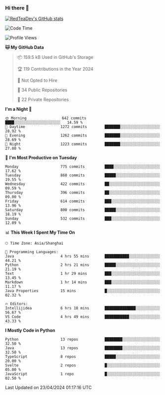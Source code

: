### Hi there 👋

<!--
**RedTeaDev/RedTeaDev** is a ✨ _special_ ✨ repository because its `README.md` (this file) appears on your GitHub profile.

Here are some ideas to get you started:

- 🔭 I’m currently working on ...
- 🌱 I’m currently learning ...
- 👯 I’m looking to collaborate on ...
- 🤔 I’m looking for help with ...
- 💬 Ask me about ...
- 📫 How to reach me: ...
- 😄 Pronouns: ...
- ⚡ Fun fact: ...
-->

<!--
[![wakatime](https://wakatime.com/badge/user/6b101ed0-04c0-4490-9283-eb61f2efff96.svg)](https://wakatime.com/@6b101ed0-04c0-4490-9283-eb61f2efff96)
!-->

[![RedTeaDev's GitHub stats](https://github-readme-stats.vercel.app/api?username=RedTeaDev)](https://github.com/anuraghazra/github-readme-stats)
<!--
[![willianrod's wakatime stats](https://github-readme-stats.vercel.app/api/wakatime?username=RedTeaDev)](https://github.com/anuraghazra/github-readme-stats)
!-->
<!--START_SECTION:waka-->
![Code Time](http://img.shields.io/badge/Code%20Time-2%2C157%20hrs%2029%20mins-blue)

![Profile Views](http://img.shields.io/badge/Profile%20Views-0-blue)

**🐱 My GitHub Data** 

> 📦 159.5 kB Used in GitHub's Storage 
 > 
> 🏆 119 Contributions in the Year 2024
 > 
> 🚫 Not Opted to Hire
 > 
> 📜 34 Public Repositories 
 > 
> 🔑 22 Private Repositories 
 > 
**I'm a Night 🦉** 

```text
🌞 Morning                642 commits         ████░░░░░░░░░░░░░░░░░░░░░   14.59 % 
🌆 Daytime                1272 commits        ███████░░░░░░░░░░░░░░░░░░   28.92 % 
🌃 Evening                1262 commits        ███████░░░░░░░░░░░░░░░░░░   28.69 % 
🌙 Night                  1223 commits        ███████░░░░░░░░░░░░░░░░░░   27.80 % 
```
📅 **I'm Most Productive on Tuesday** 

```text
Monday                   775 commits         ████░░░░░░░░░░░░░░░░░░░░░   17.62 % 
Tuesday                  860 commits         █████░░░░░░░░░░░░░░░░░░░░   19.55 % 
Wednesday                422 commits         ██░░░░░░░░░░░░░░░░░░░░░░░   09.59 % 
Thursday                 396 commits         ██░░░░░░░░░░░░░░░░░░░░░░░   09.00 % 
Friday                   614 commits         ███░░░░░░░░░░░░░░░░░░░░░░   13.96 % 
Saturday                 800 commits         █████░░░░░░░░░░░░░░░░░░░░   18.19 % 
Sunday                   532 commits         ███░░░░░░░░░░░░░░░░░░░░░░   12.09 % 
```


📊 **This Week I Spent My Time On** 

```text
🕑︎ Time Zone: Asia/Shanghai

💬 Programming Languages: 
Java                     4 hrs 55 mins       ███████████░░░░░░░░░░░░░░   44.21 % 
Python                   2 hrs 21 mins       █████░░░░░░░░░░░░░░░░░░░░   21.19 % 
Text                     1 hr 29 mins        ███░░░░░░░░░░░░░░░░░░░░░░   13.45 % 
Markdown                 1 hr 14 mins        ███░░░░░░░░░░░░░░░░░░░░░░   11.17 % 
Java Properties          15 mins             █░░░░░░░░░░░░░░░░░░░░░░░░   02.32 % 

🔥 Editors: 
Intellijidea             6 hrs 18 mins       ██████████████░░░░░░░░░░░   56.67 % 
VS Code                  4 hrs 49 mins       ███████████░░░░░░░░░░░░░░   43.33 % 
```

**I Mostly Code in Python** 

```text
Python                   13 repos            ████████░░░░░░░░░░░░░░░░░   32.50 % 
Java                     13 repos            ████████░░░░░░░░░░░░░░░░░   32.50 % 
TypeScript               8 repos             █████░░░░░░░░░░░░░░░░░░░░   20.00 % 
Svelte                   2 repos             █░░░░░░░░░░░░░░░░░░░░░░░░   05.00 % 
JavaScript               1 repo              █░░░░░░░░░░░░░░░░░░░░░░░░   02.50 % 
```




 Last Updated on 23/04/2024 01:17:16 UTC
<!--END_SECTION:waka-->


